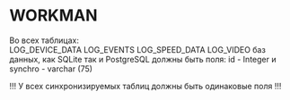 # WORKMAN
Во всех таблицах:<br>
  LOG_DEVICE_DATA
  LOG_EVENTS
  LOG_SPEED_DATA
  LOG_VIDEO
баз данных, как SQLite так и PostgreSQL должны быть поля:
id - Integer
и synchro - varchar (75)

!!! У всех синхронизируемых таблиц должны быть одинаковые поля !!!
